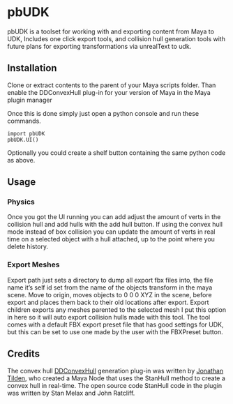 pbUDK
=====

pbUDK is a toolset for working with and exporting content from Maya to UDK, Includes one click export tools, and collision hull generation tools with future plans for exporting transformations via unrealText to udk.

Installation
------------
Clone or extract contents to the parent of your Maya scripts folder.  Than enable the DDConvexHull plug-in for your version of Maya in the Maya plugin manager

Once this is done simply just open a python console and run these commands. 
```
import pbUDK
pbUDK.UI()
```
Optionally you could create a shelf button containing the same python code as above.

Usage
-----

### Physics
Once you got the UI running you can add adjust the amount of verts in the collision hull and add hulls with the add hull button.  If using the convex hull mode instead of box collision you can update the amount of verts in real time on a selected object with a hull attached, up to the point where you  delete history.

### Export Meshes
Export path just sets a directory to dump all export fbx files into, the file name it’s self id set from the name of the objects transform in the maya scene.
Move to origin, moves objects to 0 0 0 XYZ in the scene, before export and places them back to their old locations after export. Export children exports any meshes parented to the selected mesh I put this option in here so it will auto export collision hulls made with this tool. 
The tool comes with a default FBX export preset file that has good settings for UDK, but this can be set to use one made by the user with the FBXPreset button.


Credits
-------
The convex hull [DDConvexHull]( https://github.com/digitaldestructo/DDConvexHull) generation plug-in was written by [Jonathan Tilden]( https://github.com/digitaldestructo), who created a Maya Node that uses the StanHull method to create a convex hull in real-time.  The open source code StanHull code in the plugin was written by Stan Melax and John Ratcliff.
